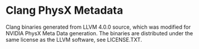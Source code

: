# Clang PhysX Metadata

Clang binaries generated from LLVM 4.0.0 source, which was modified for
NVIDIA PhysX Meta Data generation. The binaries are distributed under the
same license as the LLVM software, see LICENSE.TXT.
